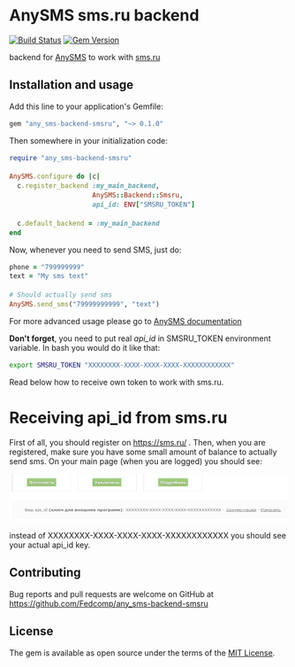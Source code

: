 # AnySMS sms.ru backend

[![Build Status](https://travis-ci.org/Fedcomp/any_sms-backend-smsru.svg?branch=master)](https://travis-ci.org/Fedcomp/any_sms-backend-smsru)
[![Gem Version](https://badge.fury.io/rb/any_sms-backend-smsru.svg)](https://badge.fury.io/rb/any_sms-backend-smsru)

backend for [AnySMS](https://github.com/Fedcomp/any_sms) to work with [sms.ru](https://sms.ru)

## Installation and usage

Add this line to your application's Gemfile:

```ruby
gem "any_sms-backend-smsru", "~> 0.1.0"
```

Then somewhere in your initialization code:

```ruby
require "any_sms-backend-smsru"

AnySMS.configure do |c|
  c.register_backend :my_main_backend,
                     AnySMS::Backend::Smsru,
                     api_id: ENV["SMSRU_TOKEN"]

  c.default_backend = :my_main_backend
end
```

Now, whenever you need to send SMS, just do:

```ruby
phone = "799999999"
text = "My sms text"

# Should actually send sms
AnySMS.send_sms("79999999999", "text")
```

For more advanced usage please
go to [AnySMS documentation](https://github.com/Fedcomp/any_sms#real-life-example)

**Don't forget**, you need to put real *api_id* in SMSRU_TOKEN environment variable.
In bash you would do it like that:
```bash
export SMSRU_TOKEN "XXXXXXXX-XXXX-XXXX-XXXX-XXXXXXXXXXXX"
```
Read below how to receive own token to work with sms.ru.

# Receiving api_id from sms.ru

First of all, you should register on https://sms.ru/ .
Then, when you are registered, make sure you have
some small amount of balance to actually send sms.
On your main page (when you are logged)
you should see:

![api_id block at the right](screenshot.png)

instead of XXXXXXXX-XXXX-XXXX-XXXX-XXXXXXXXXXXX you should see your actual api_id key.

## Contributing

Bug reports and pull requests are welcome on GitHub
at https://github.com/Fedcomp/any_sms-backend-smsru

## License

The gem is available as open source under the terms of the [MIT License](http://opensource.org/licenses/MIT).
